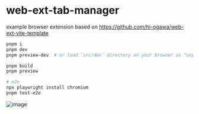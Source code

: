 # web-ext-tab-manager

example browser extension based on https://github.com/hi-ogawa/web-ext-vite-template

```sh
pnpm i
pnpm dev
pnpm preview-dev  # or load `src/dev` directory on your browser as "unpacked extension"

pnpm build
pnpm preview

# e2e
npx playwright install chromium
pnpm test-e2e
```

![image](https://user-images.githubusercontent.com/4232207/219943033-e1840a3e-4b4a-46f5-85f2-165d39ca82b5.png)
